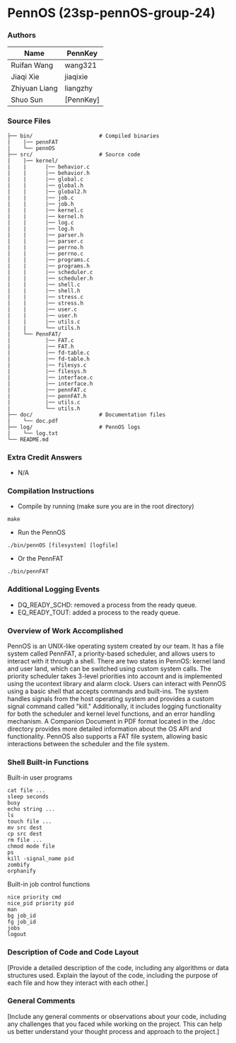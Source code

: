 # PennOS (23sp-pennOS-group-24)
### Authors

| Name | PennKey |
| --- | --- |
| Ruifan Wang | wang321 |
| Jiaqi Xie | jiaqixie |
| Zhiyuan Liang  | liangzhy |
| Shuo Sun | [PennKey] |


### Source Files
    
    ├── bin/                     # Compiled binaries
    |    |── pennFAT
    |    └── pennOS
    ├── src/                     # Source code
    |    |── kernel/         
    |    |      |── behavior.c
    |    |      |── behavior.h
    |    |      |── global.c
    |    |      |── global.h
    |    |      |── global2.h
    |    |      |── job.c
    |    |      |── job.h
    |    |      |── kernel.c
    |    |      |── kernel.h
    |    |      |── log.c
    |    |      |── log.h
    |    |      |── parser.h
    |    |      |── parser.c
    |    |      |── perrno.h
    |    |      |── perrno.c
    |    |      |── programs.c
    |    |      |── programs.h
    |    |      |── scheduler.c
    |    |      |── scheduler.h
    |    |      |── shell.c
    |    |      |── shell.h     
    |    |      |── stress.c
    |    |      |── stress.h     
    |    |      |── user.c
    |    |      |── user.h   
    |    |      |── utils.c
    |    |      └── utils.h  
    |    └── PennFAT/
    |           |── FAT.c
    |           |── FAT.h
    |           |── fd-table.c
    |           |── fd-table.h     
    |           |── filesys.c
    |           |── filesys.h     
    |           |── interface.c
    |           |── interface.h   
    |           |── pennFAT.c
    |           |── pennFAT.h  
    |           |── utils.c
    |           └── utils.h    
    ├── doc/                     # Documentation files 
    |    └── doc.pdf
    ├── log/                     # PennOS logs
    |    └── log.txt
    └── README.md

### Extra Credit Answers

- N/A 
  
### Compilation Instructions

* Compile by running (make sure you are in the root directory)
```
make
```
* Run the PennOS
```
./bin/pennOS [filesystem] [logfile]
```
* Or the PennFAT
```
./bin/pennFAT
```

### Additional Logging Events
- DQ_READY_SCHD: removed a process from the ready queue. 
- EQ_READY_TOUT: added a process to the ready queue. 

### Overview of Work Accomplished

PennOS is an UNIX-like operating system created by our team. It has a file system called PennFAT, a priority-based scheduler, and allows users to interact with it through a shell. There are two states in PennOS: kernel land and user land, which can be switched using custom system calls. The priority scheduler takes 3-level priorities into account and is implemented using the ucontext library and alarm clock. Users can interact with PennOS using a basic shell that accepts commands and built-ins. The system handles signals from the host operating system and provides a custom signal command called "kill." Additionally, it includes logging functionality for both the scheduler and kernel level functions, and an error handling mechanism. A Companion Document in PDF format located in the ./doc directory provides more detailed information about the OS API and functionality. PennOS also supports a FAT file system, allowing basic interactions between the scheduler and the file system.

### Shell Built-in Functions
Built-in user programs
```
cat file ... 
sleep seconds 
busy 
echo string ... 
ls 
touch file ... 
mv src dest 
cp src dest 
rm file ... 
chmod mode file 
ps 
kill -signal_name pid 
zombify 
orphanify 
```
Built-in job control functions
```
nice priority cmd 
nice_pid priority pid 
man 
bg job_id 
fg job_id 
jobs 
logout
```

### Description of Code and Code Layout

[Provide a detailed description of the code, including any algorithms or data structures used. Explain the layout of the code, including the purpose of each file and how they interact with each other.]

### General Comments

[Include any general comments or observations about your code, including any challenges that you faced while working on the project. This can help us better understand your thought process and approach to the project.]

